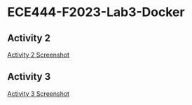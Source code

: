 # ECE444-F2023-Lab3-Docker

## Activity 2 
[Activity 2 Screenshot](Docker.png)

## Activity 3
[Activity 3 Screenshot](Runninglab3.png)

